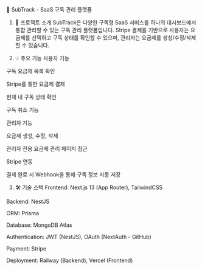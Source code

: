 📘 SubTrack - SaaS 구독 관리 플랫폼


1. 📌 프로젝트 소개
SubTrack은 다양한 구독형 SaaS 서비스를 하나의 대시보드에서 통합 관리할 수 있는 구독 관리 플랫폼입니다.
Stripe 결제를 기반으로 사용자는 요금제를 선택하고 구독 상태를 확인할 수 있으며, 관리자는 요금제를 생성/수정/삭제할 수 있습니다.

2. 💡 주요 기능
사용자 기능

구독 요금제 목록 확인

Stripe를 통한 요금제 결제

현재 내 구독 상태 확인

구독 취소 기능

관리자 기능

요금제 생성, 수정, 삭제

관리자 전용 요금제 관리 페이지 접근

Stripe 연동

결제 완료 시 Webhook을 통해 구독 정보 자동 저장

3. 🛠 기술 스택
Frontend: Next.js 13 (App Router), TailwindCSS

Backend: NestJS

ORM: Prisma

Database: MongoDB Atlas

Authentication: JWT (NestJS), OAuth (NextAuth - GitHub)

Payment: Stripe

Deployment: Railway (Backend), Vercel (Frontend)
